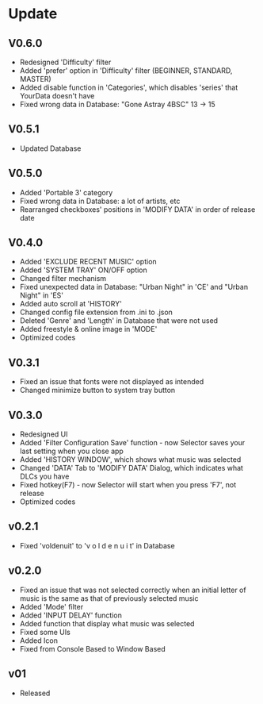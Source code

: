 # Update
## V0.6.0
* Redesigned 'Difficulty' filter
* Added 'prefer' option in 'Difficulty' filter (BEGINNER, STANDARD, MASTER)
* Added disable function in 'Categories', which disables 'series' that YourData doesn't have
* Fixed wrong data in Database: "Gone Astray 4BSC" 13 -> 15
## V0.5.1
* Updated Database
## V0.5.0
* Added 'Portable 3' category
* Fixed wrong data in Database: a lot of artists, etc
* Rearranged checkboxes' positions in 'MODIFY DATA' in order of release date
## V0.4.0
* Added 'EXCLUDE RECENT MUSIC' option
* Added 'SYSTEM TRAY' ON/OFF option
* Changed filter mechanism
* Fixed unexpected data in Database: "Urban Night" in 'CE' and "Urban Night" in 'ES'
* Added auto scroll at 'HISTORY'
* Changed config file extension from .ini to .json
* Deleted 'Genre' and 'Length' in Database that were not used
* Added freestyle & online image in 'MODE'
* Optimized codes
## V0.3.1
* Fixed an issue that fonts were not displayed as intended
* Changed minimize button to system tray button
## V0.3.0
* Redesigned UI
* Added 'Filter Configuration Save' function - now Selector saves your last setting when you close app
* Added 'HISTORY WINDOW', which shows what music was selected
* Changed 'DATA' Tab to 'MODIFY DATA' Dialog, which indicates what DLCs you have
* Fixed hotkey(F7) - now Selector will start when you press 'F7', not release
* Optimized codes
## v0.2.1
* Fixed 'voldenuit' to 'v o l d e n u i t' in Database
## v0.2.0
* Fixed an issue that was not selected correctly when an initial letter of music is the same as that of previously selected music
* Added 'Mode' filter
* Added 'INPUT DELAY' function
* Added function that display what music was selected
* Fixed some UIs
* Added Icon
* Fixed from Console Based to Window Based
## v01
* Released